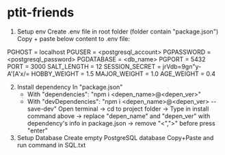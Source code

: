 # ptit-friends

1. Setup env
  Create .env file in root folder (folder contain "package.json")
  Copy + paste below content to .env file:
  
  PGHOST = localhost
  PGUSER = <postgresql_account>
  PGPASSWORD = <postgresql_password>
  PGDATABASE = <db_name>
  PGPORT = 5432
  PORT = 3000
  SALT_LENGTH = 12
  SESSION_SECRET = jrVdb=9gn"y-A'[A'x/=
  HOBBY_WEIGHT = 1.5
  MAJOR_WEIGHT = 1.0
  AGE_WEIGHT = 0.4
  
 2. Install dependency
  In "package.json"
    + With "dependencies": "npm i <depen_name>@<depen_ver>"
    + With "devDependencies": "npm i <depen_name>@<depen_ver> --save-dev"
    Open terminal -> cd to project folder
    -> Type in install command above
    -> replace "depen_name" and "depen_ver" with dependency's info in package.json
    -> remove "<",">" before press "enter"
 3. Setup Database
   Create empty PostgreSQL database
   Copy+Paste and run command in SQL.txt
